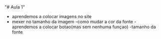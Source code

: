 "# Aula 1" 
- aprendemos a colocar imagens no site 
- mexer no tamanho da imagem
-como mudar a cor da fonte
-aprendemos a colocar botao(mas sem nenhuma funçao)
-tamanho da fonte
